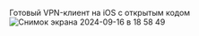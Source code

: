 Готовый VPN-клиент на iOS с открытым кодом
![Снимок экрана 2024-09-16 в 18 58 49](https://github.com/user-attachments/assets/fc50b06a-affe-4731-8459-a555c1bccb3c)




